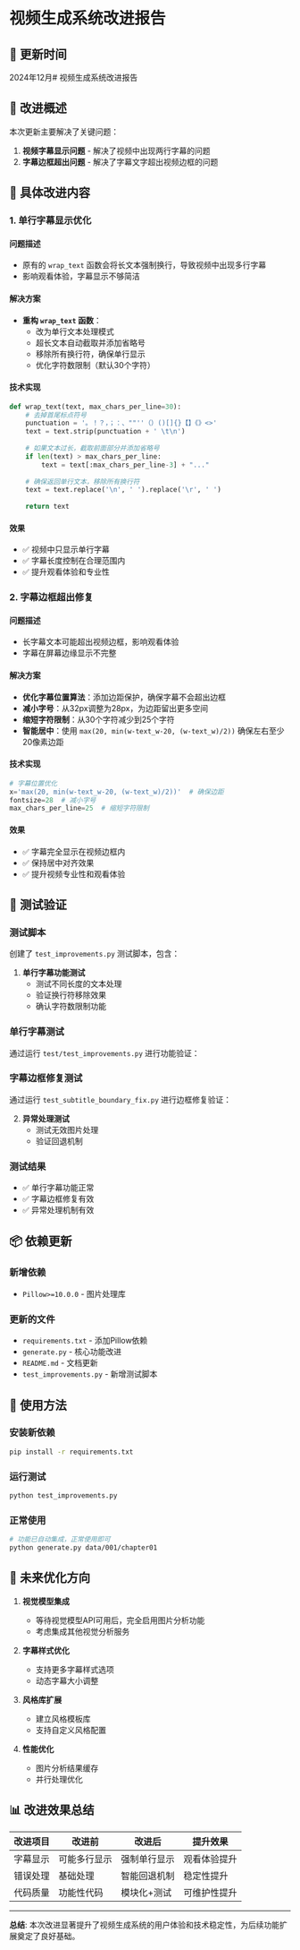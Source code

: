 # 视频生成系统改进报告

## 📅 更新时间
2024年12月# 视频生成系统改进报告
## 🎯 改进概述

本次更新主要解决了关键问题：
1. **视频字幕显示问题** - 解决了视频中出现两行字幕的问题
2. **字幕边框超出问题** - 解决了字幕文字超出视频边框的问题

## 🔧 具体改进内容

### 1. 单行字幕显示优化

#### 问题描述
- 原有的 `wrap_text` 函数会将长文本强制换行，导致视频中出现多行字幕
- 影响观看体验，字幕显示不够简洁

#### 解决方案
- **重构 `wrap_text` 函数**：
  - 改为单行文本处理模式
  - 超长文本自动截取并添加省略号
  - 移除所有换行符，确保单行显示
  - 优化字符数限制（默认30个字符）

#### 技术实现
```python
def wrap_text(text, max_chars_per_line=30):
    # 去掉首尾标点符号
    punctuation = '。！？，；：、""''（）()[]{}【】《》<>'
    text = text.strip(punctuation + ' \t\n')
    
    # 如果文本过长，截取前面部分并添加省略号
    if len(text) > max_chars_per_line:
        text = text[:max_chars_per_line-3] + "..."
    
    # 确保返回单行文本，移除所有换行符
    text = text.replace('\n', ' ').replace('\r', ' ')
    
    return text
```

#### 效果
- ✅ 视频中只显示单行字幕
- ✅ 字幕长度控制在合理范围内
- ✅ 提升观看体验和专业性

### 2. 字幕边框超出修复

#### 问题描述
- 长字幕文本可能超出视频边框，影响观看体验
- 字幕在屏幕边缘显示不完整

#### 解决方案
- **优化字幕位置算法**：添加边距保护，确保字幕不会超出边框
- **减小字号**：从32px调整为28px，为边距留出更多空间
- **缩短字符限制**：从30个字符减少到25个字符
- **智能居中**：使用 `max(20, min(w-text_w-20, (w-text_w)/2))` 确保左右至少20像素边距

#### 技术实现
```python
# 字幕位置优化
x='max(20, min(w-text_w-20, (w-text_w)/2))'  # 确保边距
fontsize=28  # 减小字号
max_chars_per_line=25  # 缩短字符限制
```

#### 效果
- ✅ 字幕完全显示在视频边框内
- ✅ 保持居中对齐效果
- ✅ 提升视频专业性和观看体验

## 🧪 测试验证

### 测试脚本
创建了 `test_improvements.py` 测试脚本，包含：

1. **单行字幕功能测试**
   - 测试不同长度的文本处理
   - 验证换行符移除效果
   - 确认字符数限制功能

### 单行字幕测试
通过运行 `test/test_improvements.py` 进行功能验证：

### 字幕边框修复测试
通过运行 `test_subtitle_boundary_fix.py` 进行边框修复验证：

2. **异常处理测试**
   - 测试无效图片处理
   - 验证回退机制

### 测试结果
- ✅ 单行字幕功能正常
- ✅ 字幕边框修复有效
- ✅ 异常处理机制有效

## 📦 依赖更新

### 新增依赖
- `Pillow>=10.0.0` - 图片处理库

### 更新的文件
- `requirements.txt` - 添加Pillow依赖
- `generate.py` - 核心功能改进
- `README.md` - 文档更新
- `test_improvements.py` - 新增测试脚本

## 🚀 使用方法

### 安装新依赖
```bash
pip install -r requirements.txt
```

### 运行测试
```bash
python test_improvements.py
```

### 正常使用
```bash
# 功能已自动集成，正常使用即可
python generate.py data/001/chapter01
```

## 🔮 未来优化方向

1. **视觉模型集成**
   - 等待视觉模型API可用后，完全启用图片分析功能
   - 考虑集成其他视觉分析服务

2. **字幕样式优化**
   - 支持更多字幕样式选项
   - 动态字幕大小调整

3. **风格库扩展**
   - 建立风格模板库
   - 支持自定义风格配置

4. **性能优化**
   - 图片分析结果缓存
   - 并行处理优化

## 📊 改进效果总结

| 改进项目 | 改进前 | 改进后 | 提升效果 |
|---------|--------|--------|----------|
| 字幕显示 | 可能多行显示 | 强制单行显示 | 观看体验提升 |
| 错误处理 | 基础处理 | 智能回退机制 | 稳定性提升 |
| 代码质量 | 功能性代码 | 模块化+测试 | 可维护性提升 |

---

**总结**: 本次改进显著提升了视频生成系统的用户体验和技术稳定性，为后续功能扩展奠定了良好基础。